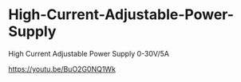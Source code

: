 # High-Current-Adjustable-Power-Supply
High Current Adjustable Power Supply 0-30V/5A

https://youtu.be/BuO2G0NQ1Wk

